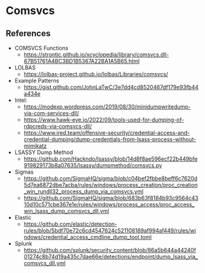 
# Comsvcs   
  
## References  
- COMSVCS Functions  
  - https://strontic.github.io/xcyclopedia/library/comsvcs.dll-67B51761A4BC3BD1B5367A22BA1A5B65.html  
- LOLBAS  
  - https://lolbas-project.github.io/lolbas/Libraries/comsvcs/  
- Example Patterns  
  - https://gist.github.com/JohnLaTwC/3e7dd4cd8520467df179e93fb44a434e  
- Intel:   
  - https://modexp.wordpress.com/2019/08/30/minidumpwritedump-via-com-services-dll/  
  - https://www.hawk-eye.io/2022/09/tools-used-for-dumping-of-rdpcreds-via-comsvcs-dll/  
  - https://www.ired.team/offensive-security/credential-access-and-credential-dumping/dump-credentials-from-lsass-process-without-mimikatz  
- LSASSY Dump Method  
  - https://github.com/Hackndo/lsassy/blob/14d8f8ae596ecf22b449bfe919829173b8a07635/lsassy/dumpmethod/comsvcs.py  
- Sigmas  
  - https://github.com/SigmaHQ/sigma/blob/c04bef2fbbe8beff6c7620d5d7ea6872dbe7acba/rules/windows/process_creation/proc_creation_win_rundll32_process_dump_via_comsvcs.yml  
  - https://github.com/SigmaHQ/sigma/blob/683b63f8184b93c9564c4310d10c571cbe367e1e/rules/windows/process_access/proc_access_win_lsass_dump_comsvcs_dll.yml  
- Elastic  
  - https://github.com/elastic/detection-rules/blob/5bdf70e72c6cd4547624c521108189af994af449/rules/windows/credential_access_cmdline_dump_tool.toml  
- Splunk  
  - https://github.com/splunk/security_content/blob/86a5b644a44240f01274c8b74d19a435c7dae66e/detections/endpoint/dump_lsass_via_comsvcs_dll.yml
